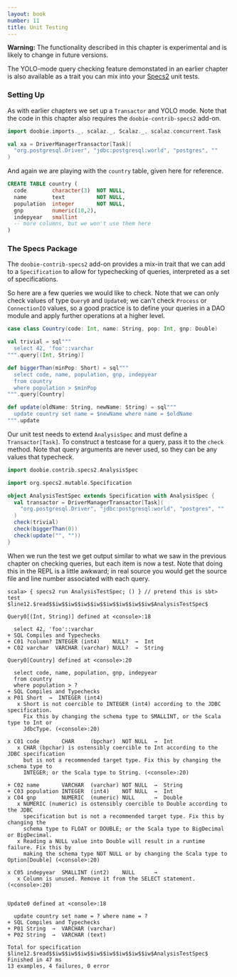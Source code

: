 ```yaml
---
layout: book
number: 11
title: Unit Testing
---
```


<div class="alert alert-warning" role="alert">
<b>Warning:</b> The functionality described in this chapter is experimental and is likely to change in future versions.
</div>

The YOLO-mode query checking feature demonstated in an earlier chapter is also available as a trait you can mix into your [Specs2](http://etorreborre.github.io/specs2/) unit tests.

### Setting Up

As with earlier chapters we set up a `Transactor` and YOLO mode. Note that the code in this chapter also requires the `doobie-contrib-specs2` add-on.

```scala
import doobie.imports._, scalaz._, Scalaz._, scalaz.concurrent.Task

val xa = DriverManagerTransactor[Task](
  "org.postgresql.Driver", "jdbc:postgresql:world", "postgres", ""
)
```

And again we are playing with the `country` table, given here for reference.

```sql
CREATE TABLE country (
  code        character(3)  NOT NULL,
  name        text          NOT NULL,
  population  integer       NOT NULL,
  gnp         numeric(10,2),
  indepyear   smallint
  -- more columns, but we won't use them here
)
```

### The Specs Package

The `doobie-contrib-specs2` add-on provides a mix-in trait that we can add to a `Specification` to allow for typechecking of queries, interpreted as a set of specifications.

So here are a few queries we would like to check. Note that we can only check values of type `Query0` and `Update0`; we can't check `Process` or `ConnectionIO` values, so a good practice is to define your queries in a DAO module and apply further operations at a higher level. 

```scala
case class Country(code: Int, name: String, pop: Int, gnp: Double)

val trivial = sql"""
  select 42, 'foo'::varchar
""".query[(Int, String)]

def biggerThan(minPop: Short) = sql"""
  select code, name, population, gnp, indepyear
  from country
  where population > $minPop
""".query[Country]

def update(oldName: String, newName: String) = sql"""
  update country set name = $newName where name = $oldName
""".update
```

Our unit test needs to extend `AnalysisSpec` and must define a `Transactor[Task]`. To construct a testcase for a query, pass it to the `check` method. Note that query arguments are never used, so they can be any values that typecheck.

```scala
import doobie.contrib.specs2.AnalysisSpec

import org.specs2.mutable.Specification

object AnalysisTestSpec extends Specification with AnalysisSpec {
  val transactor = DriverManagerTransactor[Task](
    "org.postgresql.Driver", "jdbc:postgresql:world", "postgres", ""
  )
  check(trivial)
  check(biggerThan(0))
  check(update("", ""))
}
```

When we run the test we get output similar to what we saw in the previous chapter on checking queries, but each item is now a test. Note that doing this in the REPL is a little awkward; in real source you would get the source file and line number associated with each query.

```
scala> { specs2 run AnalysisTestSpec; () } // pretend this is sbt> test
$line12.$read$$iw$$iw$$iw$$iw$$iw$$iw$$iw$$iw$AnalysisTestSpec$

Query0[(Int, String)] defined at <console>:18
  
  select 42, 'foo'::varchar
+ SQL Compiles and Typechecks
+ C01 ?column? INTEGER (int4)    NULL?  →  Int
+ C02 varchar  VARCHAR (varchar) NULL?  →  String

Query0[Country] defined at <console>:20
  
  select code, name, population, gnp, indepyear
  from country
  where population > ?
+ SQL Compiles and Typechecks
x P01 Short  →  INTEGER (int4)
   x Short is not coercible to INTEGER (int4) according to the JDBC specification.
     Fix this by changing the schema type to SMALLINT, or the Scala type to Int or
     JdbcType. (<console>:20)

x C01 code       CHAR     (bpchar)  NOT NULL  →  Int
   x CHAR (bpchar) is ostensibly coercible to Int according to the JDBC specification
     but is not a recommended target type. Fix this by changing the schema type to
     INTEGER; or the Scala type to String. (<console>:20)

+ C02 name       VARCHAR  (varchar) NOT NULL  →  String
+ C03 population INTEGER  (int4)    NOT NULL  →  Int
x C04 gnp        NUMERIC  (numeric) NULL      →  Double
   x NUMERIC (numeric) is ostensibly coercible to Double according to the JDBC
     specification but is not a recommended target type. Fix this by changing the
     schema type to FLOAT or DOUBLE; or the Scala type to BigDecimal or BigDecimal.
   x Reading a NULL value into Double will result in a runtime failure. Fix this by
     making the schema type NOT NULL or by changing the Scala type to Option[Double] (<console>:20)

x C05 indepyear  SMALLINT (int2)    NULL      →  
   x Column is unused. Remove it from the SELECT statement. (<console>:20)


Update0 defined at <console>:18
  
  update country set name = ? where name = ?
+ SQL Compiles and Typechecks
+ P01 String  →  VARCHAR (varchar)
+ P02 String  →  VARCHAR (text)

Total for specification $line12.$read$$iw$$iw$$iw$$iw$$iw$$iw$$iw$$iw$AnalysisTestSpec$
Finished in 47 ms
13 examples, 4 failures, 0 error
```



